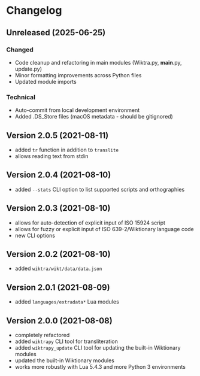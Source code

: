 
# Changelog

## Unreleased (2025-06-25)

### Changed
- Code cleanup and refactoring in main modules (Wiktra.py, __main__.py, update.py)
- Minor formatting improvements across Python files
- Updated module imports

### Technical
- Auto-commit from local development environment
- Added .DS_Store files (macOS metadata - should be gitignored)

## Version 2.0.5 (2021-08-11)

- added `tr` function in addition to `translite`
- allows reading text from stdin

## Version 2.0.4 (2021-08-10)

- added `--stats` CLI option to list supported scripts and orthographies

## Version 2.0.3 (2021-08-10)

- allows for auto-detection of explicit input of ISO 15924 script
- allows for fuzzy or explicit input of ISO 639-2/Wiktionary language code
- new CLI options

## Version 2.0.2 (2021-08-10)

- added `wiktra/wikt/data/data.json`

## Version 2.0.1 (2021-08-09)

- added `languages/extradata*` Lua modules

## Version 2.0.0 (2021-08-08)

- completely refactored
- added `wiktrapy` CLI tool for transliteration
- added `wiktrapy_update` CLI tool for updating the built-in Wiktionary modules
- updated the built-in Wiktionary modules
- works more robustly with Lua 5.4.3 and more Python 3 environments
